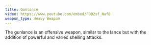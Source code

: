 ```yaml
---
title: Gunlance
video: https://www.youtube.com/embed/FDB2sf_Nuf8
weapon_type: Heavy Weapon
---
```


The gunlance is an offensive weapon, similar to the lance but with the addition of powerful and varied shelling attacks.
